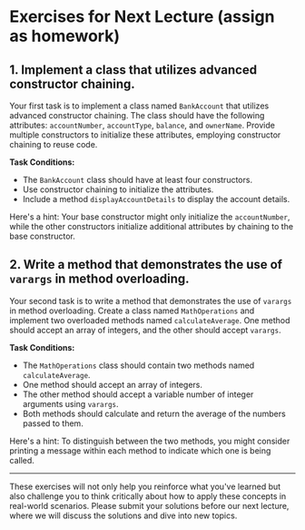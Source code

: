# Exercises for Next Lecture (assign as homework)
## 1. Implement a class that utilizes advanced constructor chaining.

Your first task is to implement a class named `BankAccount` that utilizes advanced constructor chaining. The class should have the following attributes: `accountNumber`, `accountType`, `balance`, and `ownerName`. Provide multiple constructors to initialize these attributes, employing constructor chaining to reuse code.

**Task Conditions:**

- The `BankAccount` class should have at least four constructors.
- Use constructor chaining to initialize the attributes.
- Include a method `displayAccountDetails` to display the account details.

Here's a hint: Your base constructor might only initialize the `accountNumber`, while the other constructors initialize additional attributes by chaining to the base constructor.

## 2. Write a method that demonstrates the use of `varargs` in method overloading.

Your second task is to write a method that demonstrates the use of `varargs` in method overloading. Create a class named `MathOperations` and implement two overloaded methods named `calculateAverage`. One method should accept an array of integers, and the other should accept `varargs`.

**Task Conditions:**

- The `MathOperations` class should contain two methods named `calculateAverage`.
- One method should accept an array of integers.
- The other method should accept a variable number of integer arguments using `varargs`.
- Both methods should calculate and return the average of the numbers passed to them.

Here's a hint: To distinguish between the two methods, you might consider printing a message within each method to indicate which one is being called.

---

These exercises will not only help you reinforce what you've learned but also challenge you to think critically about how to apply these concepts in real-world scenarios. Please submit your solutions before our next lecture, where we will discuss the solutions and dive into new topics.